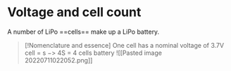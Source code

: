# Voltage and cell count
A number of LiPo ==cells== make up a LiPo battery. 
> [!Nomenclature and essence]
> One cell has a nominal voltage of 3.7V 
> cell = s $->$ 4S = 4 cells battery
![[Pasted image 20220711022052.png]] 

